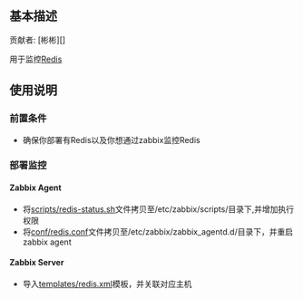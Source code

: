 ## 基本描述
贡献者: [彬彬][] 

用于监控[Redis][]

## 使用说明
### 前置条件
* 确保你部署有Redis以及你想通过zabbix监控Redis

### 部署监控
#### Zabbix Agent
* 将[scripts/redis-status.sh](scripts/redis-status.sh)文件拷贝至/etc/zabbix/scripts/目录下,并增加执行权限
* 将[conf/redis.conf](conf/redis.conf)文件拷贝至/etc/zabbix/zabbix_agentd.d/目录下，并重启zabbix agent

#### Zabbix Server
* 导入[templates/redis.xml](templates/redis.xml)模板，并关联对应主机
























[Redis]: http://redis.io/
